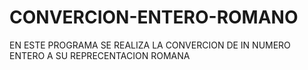 # CONVERCION-ENTERO-ROMANO
EN ESTE PROGRAMA SE REALIZA LA CONVERCION DE IN NUMERO ENTERO A SU REPRECENTACION ROMANA

